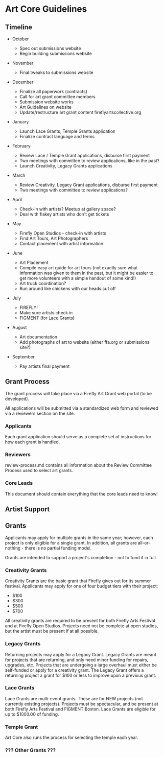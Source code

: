 # Art Core Guidelines

## Timeline

- October
	- Spec out submissions website
	- Begin building submissions website

- November
	- Final tweaks to submissions website

- December
	- Finalize all paperwork (contracts)
	- Call for art grant committee members
	- Submission website works
	- Art Guidelines on website
	- Update/restructure art grant content fireflyartscollective.org

- January
	- Launch Lace Grants, Temple Grants application
	- Finalize contract language and terms

- February
	- Review Lace / Temple Grant applications, disburse first payment
	- Two meetings with committee to review applications, like in the past?
	- Launch Creativity, Legacy Grants applications

- March
	- Review Creativity, Legacy Grant applications, disburse first payment
	- Two meetings with committee to review applications?

- April
	- Check-in with artists? Meetup at gallery space?
	- Deal with flakey artists who don't get tickets

- May
	- Firefly Open Studios 	- check-in with artists
	- Find Art Tours, Art Photographers
	- Contact placement with artist information

- June
	- Art Placement
	- Compile easy art guide for art tours (not exactly sure what information was given to them in the past, but it might be easier to get more volunteers with a simple handout of some kind!)
	- Art truck coordination?
	- Run around like chickens with our heads cut off

- July
	- FIREFLY!
	- Make sure artists check in
	- FIGMENT (for Lace Grants)

- August
	- Art documentation
	- Add photographs of art to website (either ffa.org or submissions site?)

- September
	- Pay artists final payment


## Grant Process

The grant process will take place via a Firefly Art Grant web portal (to be developed).

All applications will be submitted via a standardized web form and reviewed via a reviewers section on the site.

### Applicants
Each grant application should serve as a complete set of instructions for how each grant is handled.

### Reviewers
review-process.md contains all information about the Review Committee Process used to select art grants.

### Core Leads
This document should contain everything that the core leads need to know!

## Artist Support


## Grants

Applicants may apply for multiple grants in the same year; however, each project is only eligible for a single grant.  In addition, all grants are all-or-nothing 	- there is no partial funding model.

Grants are intended to support a project's completion - not to fund it in full.

### Creativity Grants

Creativity Grants are the basic grant that Firefly gives out for its summer festival.  Applicants may apply for one of four budget tiers with their project:

- $100
- $300
- $500
- $700

All creativity grants are required to be present for both Firefly Arts Festival and at Firefly Open Studios.  Projects need not be complete at open studios, but the artist must be present if at all possible.

### Legacy Grants

Returning projects may apply for a Legacy Grant.  Legacy Grants are meant for projects that are returning, and only need minor funding for repairs, upgrades, etc.  Projects that are undergoing a large overhaul must either be self-funded or apply for a creativity grant.  The Legacy Grant offers a returning project a grant for $100 or less to improve upon a previous grant.

### Lace Grants

Lace Grants are multi-event grants.  These are for NEW projects (not currently existing projects).  Projects must be spectacular, and be present at both Firefly Arts Festival and FIGMENT Boston.  Lace Grants are eligible for up to $1000.00 of funding.

### Temple Grant

Art Core also runs the process for selecting the temple each year.

### ??? Other Grants ???
